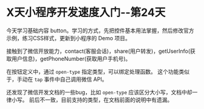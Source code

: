 # X天小程序开发速度入门--第24天

今天学习基础内容 button。学习的方式，先把控件基本用法掌握，然后修改官方示例，练习CSS样式，更新到小程序的 Demo 项目。

接触到了微信开放能力，contact(客服会话)，share(用户转发)，getUserInfo(获取用户信息)，getPhoneNumber(获取用户手机号)。

在按钮定义中，通过 `open-type` 指定类型，可以绑定处理函数。 这个功能类似于，手动在 `tap` 事件中自己调用微信 API。

还发现了微信开发文档的一些bug，比如 `open-type`  应该区分大小写，文档中却一律小写。 前后不一致，目前支持的类型，在文档前面的说明中有遗漏。